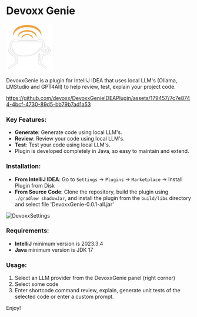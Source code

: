 # Devoxx Genie 

<img height="128" src="src/main/resources/META-INF/pluginIcon.svg" width="128"/>

DevoxxGenie is a plugin for IntelliJ IDEA that uses local LLM's (Ollama, LMStudio and GPT4All) to help review, test, explain your project code.

https://github.com/devoxx/DevoxxGenieIDEAPlugin/assets/179457/7c7e8744-4bcf-4730-89d5-bb79b7ad1a53


### Key Features:

- **Generate**: Generate code using local LLM's.
- **Review**: Review your code using local LLM's.
- **Test**: Test your code using local LLM's.
- Plugin is developed completely in Java, so easy to maintain and extend.
 
### Installation:

- **From IntelliJ IDEA**: Go to `Settings` -> `Plugins` -> `Marketplace` -> Install Plugin from Disk
- **From Source Code**: Clone the repository, build the plugin using `./gradlew shadowJar`, and install the plugin from the `build/libs` directory and select file 'DevoxxGenie-0.0.1-all.jar'

<img width="1194" alt="DevoxxSettings" src="https://github.com/devoxx/DevoxxGenieIDEAPlugin/assets/179457/3f79f716-1647-49be-a155-8563ba340629">

### Requirements:

- **IntelliJ** minimum version is 2023.3.4
- **Java** minimum version is JDK 17

### Usage:
1) Select an LLM provider from the DevoxxGenie panel (right corner)
2) Select some code 
4) Enter shortcode command review, explain, generate unit tests of the selected code or enter a custom prompt.

Enjoy! 
